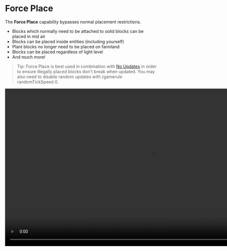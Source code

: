 # Force Place

The **Force Place** capability bypasses normal placement restrictions.

- Blocks which normally need to be attached to solid blocks can be placed in mid air
- Blocks can be placed inside entities (including yourself)
- Plant blocks no longer need to be placed on farmland
- Blocks can be placed regardless of light level
- And much more!

> Tip: Force Place is best used in combination with [No Updates](noupdates.md) in order to ensure illegally placed blocks don't break when updated. You may also need to disable random updates with /gamerule randomTickSpeed 0.

<video width="960" height="520" controls autoplay loop>
    <source src="/img/ForcePlace.mp4" type="video/mp4">
</video>

